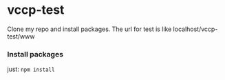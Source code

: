 # vccp-test

Clone my repo and install packages. The url for test is like localhost/vccp-test/www 

### Install packages
just:
`npm install`
